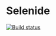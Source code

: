 # Selenide
[![Build status](https://ci.appveyor.com/api/projects/status/9406axgwhu7m0ajq?svg=true)](https://ci.appveyor.com/project/LeeGeller/selenide)
